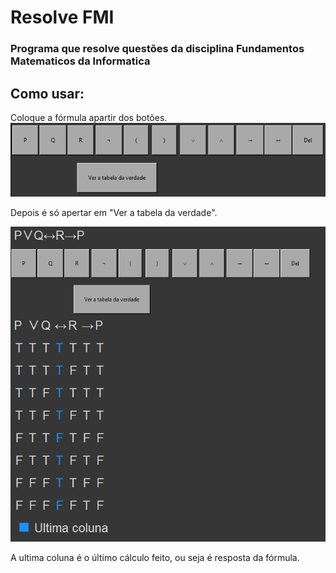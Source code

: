 # Resolve FMI

### Programa que resolve questões da disciplina Fundamentos Matematicos da Informatica

## Como usar:

Coloque a fórmula apartir dos botões.
![](imagens/botoes.png)


Depois é só apertar em "Ver a tabela da verdade".


![](imagens/programa.png)

A ultima coluna é o último cálculo feito, ou seja é resposta da fórmula.
